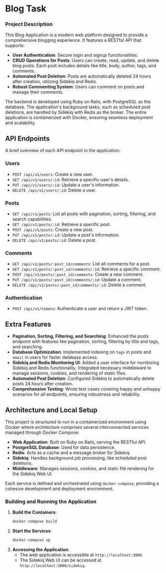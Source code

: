 # Blog Task

### Project Description

This Blog Application is a modern web platform designed to provide a comprehensive blogging experience. It features a RESTful API that supports:

- **User Authentication**: Secure login and signup functionalities.
- **CRUD Operations for Posts**: Users can create, read, update, and delete blog posts. Each post includes details like title, body, author, tags, and comments.
- **Automated Post Deletion**: Posts are automatically deleted 24 hours after creation, utilizing Sidekiq and Redis.
- **Robust Commenting System**: Users can comment on posts and manage their comments.

The backend is developed using Ruby on Rails, with PostgreSQL as the database. The application's background tasks, such as scheduled post deletions, are handled by Sidekiq with Redis as the broker. The entire application is containerized with Docker, ensuring seamless deployment and scalability.

## API Endpoints

A brief overview of each API endpoint in the application:

### Users
- `POST /api/v1/users`: Create a new user.
- `GET /api/v1/users/:id`: Retrieve a specific user's details.
- `PUT /api/v1/users/:id`: Update a user's information.
- `DELETE /api/v1/users/:id`: Delete a user.

### Posts
- `GET /api/v1/posts`: List all posts with pagination, sorting, filtering, and search capabilities.
- `GET /api/v1/posts/:id`: Retrieve a specific post.
- `POST /api/v1/posts`: Create a new post.
- `PUT /api/v1/posts/:id`: Update a post's information.
- `DELETE /api/v1/posts/:id`: Delete a post.

### Comments
- `GET /api/v1/posts/:post_id/comments`: List all comments for a post.
- `GET /api/v1/posts/:post_id/comments/:id`: Retrieve a specific comment.
- `POST /api/v1/posts/:post_id/comments`: Create a new comment.
- `PUT /api/v1/posts/:post_id/comments/:id`: Update a comment.
- `DELETE /api/v1/posts/:post_id/comments/:id`: Delete a comment.

### Authentication
- `POST /api/v1/tokens`: Authenticate a user and return a JWT token.

## Extra Features

- **Pagination, Sorting, Filtering, and Searching**: Enhanced the posts endpoint with features like pagination, sorting, filtering by title and tags, and searching.
- **Database Optimization**: Implemented indexing on `tags` in posts and `email` in users for faster database access.
- **Sidekiq and Redis Monitoring UI**: Added a user interface for monitoring Sidekiq and Redis functionality. Integrated necessary middleware to manage sessions, cookies, and rendering of static files.
- **Automated Post Deletion**: Configured Sidekiq to automatically delete posts 24 hours after creation.
- **Comprehensive Testing**: Wrote test cases covering happy and unhappy scenarios for all endpoints, ensuring robustness and reliability.

## Architecture and Local Setup

This project is structured to run in a containerized environment using Docker where architecture comprises several interconnected services managed through Docker Compose:

- **Web Application**: Built on Ruby on Rails, serving the RESTful API.
- **PostgreSQL Database**: Used for data persistence.
- **Redis**: Acts as a cache and a message broker for Sidekiq.
- **Sidekiq**: Handles background job processing, like scheduled post deletions.
- **Middleware**: Manages sessions, cookies, and static file rendering for the Sidekiq Web UI.

Each service is defined and orchestrated using `docker-compose`, providing a cohesive development and deployment environment.

### Building and Running the Application

1. **Build the Containers**:
   ```bash
   docker-compose build
   ```
2. **Start the Services**:
   ```bash
   docker-compose up
   ```
3. **Accessing the Application**:
   - The web application is accessible at `http://localhost:3000`.
   - The Sidekiq Web UI can be accessed at `http://localhost:3000/sidekiq`.
